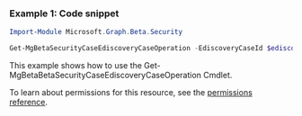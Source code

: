 ### Example 1: Code snippet

```powershellImport-Module Microsoft.Graph.Beta.Security

Get-MgBetaSecurityCaseEdiscoveryCaseOperation -EdiscoveryCaseId $ediscoveryCaseId -CaseOperationId $caseOperationId
```
This example shows how to use the Get-MgBetaBetaSecurityCaseEdiscoveryCaseOperation Cmdlet.
To learn about permissions for this resource, see the [permissions reference](/graph/permissions-reference).

